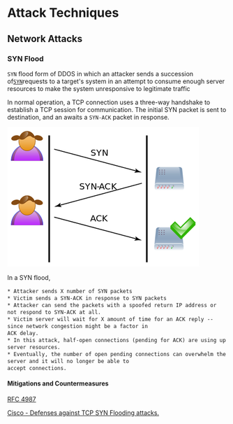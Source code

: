 # Attack Techniques

## Network Attacks

### SYN Flood

`SYN` flood form of DDOS in which an attacker sends a succession of[`SYN`](https://en.wikipedia.org/wiki/SYN_%28TCP%29)requests to a target's system in an attempt to consume enough server resources to make the system unresponsive to legitimate traffic

In normal operation, a TCP connection uses a three-way handshake to establish a TCP session for communication. The initial SYN packet is sent to destination, and an awaits a `SYN-ACK` packet in response.

![](/assets/syn-flood-1.png)

In a SYN flood,

```
* Attacker sends X number of SYN packets
* Victim sends a SYN-ACK in response to SYN packets
* Attacker can send the packets with a spoofed return IP address or not respond to SYN-ACK at all.
* Victim server will wait for X amount of time for an ACK reply -- since network congestion might be a factor in 
ACK delay.
* In this attack, half-open connections (pending for ACK) are using up server resources.
* Eventually, the number of open pending connections can overwhelm the server and it will no longer be able to 
accept connections.
```

#### Mitigations and Countermeasures

[RFC 4987](https://tools.ietf.org/html/rfc4987)

[Cisco - Defenses against TCP SYN Flooding attacks.](http://www.cisco.com/c/en/us/about/press/internet-protocol-journal/back-issues/table-contents-34/syn-flooding-attacks.html)

